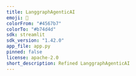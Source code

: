 ```yaml
---
title: LanggraphAgenticAI
emoji: 🤖
colorFrom: "#4567b7"
colorTo: "#b74d4d"
sdk: streamlit
sdk_version: "1.42.0"
app_file: app.py
pinned: false
license: apache-2.0
short_description: Refined LanggraphAgenticAI
---
```

